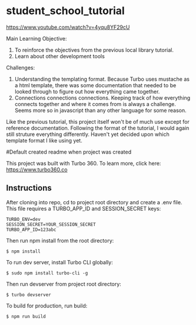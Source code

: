 # student_school_tutorial

https://www.youtube.com/watch?v=4yqu8YF29cU

Main Learning Objective:
1. To reinforce the objectives from the previous local library tutorial.
2. Learn about other development tools

Challenges:
1. Understanding the templating format. Because Turbo uses mustache as a html template, there was some documentation that needed to be looked through to figure out how everything came together.
2. Connections connections connections. Keeping track of how everything connects together and where it comes from is always a challenge. Seems more so in javascript than any other language for some reason.

Like the previous tutorial, this project itself won't be of much use except for reference documentation. Following the format of the tutorial, I would again still struture everything differently. Haven't yet decided upon which template format I like using yet.


#Default created readme when project was created

This project was built with Turbo 360. To learn more, click here: https://www.turbo360.co

## Instructions
After cloning into repo, cd to project root directory and create a .env file. This file requires a TURBO_APP_ID and SESSION_SECRET keys:

```
TURBO_ENV=dev
SESSION_SECRET=YOUR_SESSION_SECRET
TURBO_APP_ID=123abc
```

Then run npm install from the root directory:

```
$ npm install
```

To run dev server, install Turbo CLI globally:

```
$ sudo npm install turbo-cli -g
```

Then run devserver from project root directory:

```
$ turbo devserver
```

To build for production, run build:

```
$ npm run build
```

